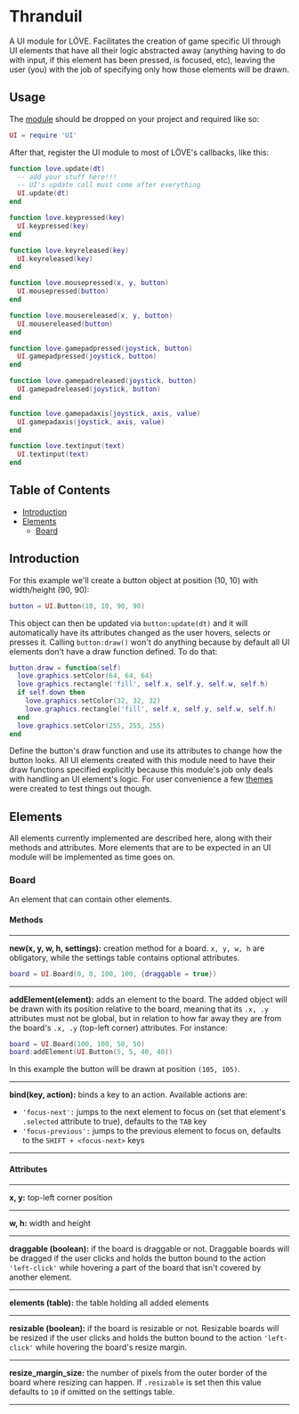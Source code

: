 # Thranduil

A UI module for LÖVE. Facilitates the creation of game specific UI through UI elements that have all 
their logic abstracted away (anything having to do with input, if this element has been pressed, is focused, etc), 
leaving the user (you) with the job of specifying only how those elements will be drawn. 

## Usage

The [module]() should be dropped on your project and required like so:

```lua
UI = require 'UI'
```

After that, register the UI module to most of LÖVE's callbacks, like this:

```lua
function love.update(dt)
  -- add your stuff here!!!
  -- UI's update call must come after everything
  UI.update(dt)
end

function love.keypressed(key)
  UI.keypressed(key)
end

function love.keyreleased(key)
  UI.keyreleased(key)
end

function love.mousepressed(x, y, button)
  UI.mousepressed(button)
end

function love.mousereleased(x, y, button)
  UI.mousereleased(button)
end

function love.gamepadpressed(joystick, button)
  UI.gamepadpressed(joystick, button)
end

function love.gamepadreleased(joystick, button)
  UI.gamepadreleased(joystick, button)
end

function love.gamepadaxis(joystick, axis, value)
  UI.gamepadaxis(joystick, axis, value)
end

function love.textinput(text)
  UI.textinput(text)
end
```

## Table of Contents

* [Introduction](#introduction)
* [Elements](#elements)
  * [Board](#board)

## Introduction

For this example we'll create a button object at position (10, 10) with width/height (90, 90):

```lua
button = UI.Button(10, 10, 90, 90)
```

This object can then be updated via `button:update(dt)` and it will automatically have its attributes changed as the user hovers, selects or presses it. Calling `button:draw()` won't do anything because by default all UI elements don't have a draw function defined. To do that:

```lua
button.draw = function(self)
  love.graphics.setColor(64, 64, 64)
  love.graphics.rectangle('fill', self.x, self.y, self.w, self.h)
  if self.down then
    love.graphics.setColor(32, 32, 32)
    love.graphics.rectangle('fill', self.x, self.y, self.w, self.h)
  end
  love.graphics.setColor(255, 255, 255)
end
```

Define the button's draw function and use its attributes to change how the button looks. All UI elements created with this module need to have their draw functions specified explicitly because this module's job only deals with handling an UI element's logic. For user convenience a few [themes](#themes) were created to test things out though.

## Elements

All elements currently implemented are described here, along with their methods and attributes. More elements that are to be expected in an UI module will be implemented as time goes on.

### Board

An element that can contain other elements.

#### Methods

---

**new(x, y, w, h, settings):** creation method for a board. `x, y, w, h` are obligatory, while the settings table contains optional attributes.

```lua
board = UI.Board(0, 0, 100, 100, {draggable = true})
```

---

**addElement(element):** adds an element to the board. The added object will be drawn with its position relative to the board, meaning that its `.x, .y` attributes must not be global, but in relation to how far away they are from the board's `.x, .y` (top-left corner) attributes. For instance:

```lua
board = UI.Board(100, 100, 50, 50)
board:addElement(UI.Button(5, 5, 40, 40))
```

In this example the button will be drawn at position `(105, 105)`.

---

**bind(key, action):** binds a key to an action. Available actions are:

* `'focus-next':` jumps to the next element to focus on (set that element's `.selected` attribute to true), defaults to the `TAB` key
* `'focus-previous':` jumps to the previous element to focus on, defaults to the `SHIFT + <focus-next>` keys

---

#### Attributes

---

**x, y:** top-left corner position

---

**w, h:** width and height

---

**draggable (boolean):** if the board is draggable or not. Draggable boards will be dragged if the user clicks and holds the button bound to the action `'left-click'` while hovering a part of the board that isn't covered by another element.

---

**elements (table):** the table holding all added elements

---

**resizable (boolean):** if the board is resizable or not. Resizable boards will be resized if the user clicks and holds the button bound to the action `'left-click'` while hovering the board's resize margin.

---

**resize_margin_size:** the number of pixels from the outer border of the board where resizing can happen. If `.resizable` is set then this value defaults to `10` if omitted on the settings table.

---
